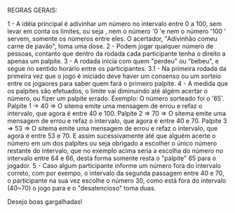 REGRAS GERAIS:

   1 - A idéia principal é adivinhar um número no intervalo entre 0 a 100, sem levar em conta os limites, ou seja , nem o número '0 'e nem o número '100 ' servem, somente os números entre eles. O acertador, "Adivinhão comeu carne de pavão", toma uma dose.
   2 - Podem jogar qualquer número de pessoas, contanto que dentro da rodada cada participante tenha o direito a apenas um palpite.
   3 - A rodada inicia com quem "perdeu" ou "bebeu", e segue no sentido horário entre os participantes.
         3.1 - Na primeira rodada da primeira vez que o jogo é iniciado deve haver um consenso ou um sorteio entre os jogaores para saber quem fará o primeiro palpite.
   4 - A medida que os palpites são efetuados, o limite vai diminuindo até algém acertar o número, ou fizer um palpite errado.
        Exemplo: O número sorteado foi o '65'.
                         Palpite 1 -> 40 => O sitema emite uma mensagem de errou e refaz o intervalo, que agora é entre 40 e 100.
                         Palpite 2 => 70 => O sitema emite uma mensagem de errou e refaz o intervalo, que agora é entre 40 e 70. 
                         Palpite 3 => 53 => O sitema emite uma mensagem de errou e refaz o intervalo, que agora é entre 53 e 70.
                         E assim sucessivamente até que alguém acerte o número em um dos palpites ou seja obrigado a escolher o único número restante do intervalo, que no exemplo acima seria a escolha do                              número  no intervalo entre  64 e 66, desta forma somente resta o "palpite" 65 para o jogador.
    5 - Caso algum participante informe um número fora do intervalo correto, com por exempo, o intervalo da segunda passagem entre 40 e 70, o participante na sua vez escolhe o número 30, como está fora do intervalo (40~70) o jogo para e o "desatencioso" toma duas.

Desejo boas gargalhadas!

